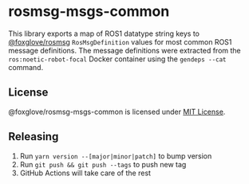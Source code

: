 # rosmsg-msgs-common

This library exports a map of ROS1 datatype string keys to [@foxglove/rosmsg](https://github.com/foxglove/rosmsg) `RosMsgDefinition` values for most common ROS1 message definitions. The message definitions were extracted from the `ros:noetic-robot-focal` Docker container using the `gendeps --cat` command.

## License

@foxglove/rosmsg-msgs-common is licensed under [MIT License](https://opensource.org/licenses/MIT).

## Releasing

1. Run `yarn version --[major|minor|patch]` to bump version
2. Run `git push && git push --tags` to push new tag
3. GitHub Actions will take care of the rest
